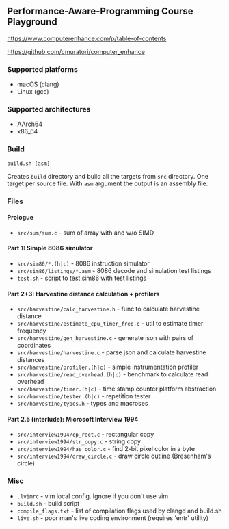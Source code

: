 ## Performance-Aware-Programming Course Playground
https://www.computerenhance.com/p/table-of-contents

https://github.com/cmuratori/computer_enhance

### Supported platforms
- macOS (clang)
- Linux (gcc)

### Supported architectures
- AArch64
- x86_64

### Build
```
build.sh [asm]
```
Creates `build` directory and build all the targets from `src` directory. One
target per source file. With `asm` argument the output is an assembly file.

### Files
#### Prologue
- `src/sum/sum.c` - sum of array with and w/o SIMD

#### Part 1: Simple 8086 simulator
- `src/sim86/*.(h|c)` - 8086 instruction simulator
- `src/sim86/listings/*.asm` - 8086 decode and simulation test listings
- `test.sh` - script to test sim86 with test listings

#### Part 2+3: Harvestine distance calculation + profilers
- `src/harvestine/calc_harvestine.h` - func to calculate harvestine distance
- `src/harvestine/estimate_cpu_timer_freq.c` - util to estimate timer frequency
- `src/harvestine/gen_harvestine.c` - generate json with pairs of coordinates
- `src/harvestine/harvestine.c` - parse json and calculate harvestine distances
- `src/harvestine/profiler.(h|c)` - simple instrumentation profiler
- `src/harvestine/read_overhead.(h|c)` - benchmark to calculate read overhead
- `src/harvestine/timer.(h|c)` - time stamp counter platform abstraction
- `src/harvestine/tester.(h|c)` - repetition tester
- `src/harvestine/types.h` - types and macroses

#### Part 2.5 (interlude): Microsoft Interview 1994
- `src/interview1994/cp_rect.c` - rectangular copy
- `src/interview1994/str_copy.c` - string copy
- `src/interview1994/has_color.c` - find 2-bit pixel color in a byte
- `src/interview1994/draw_circle.c` - draw circle outline (Bresenham's circle)

### Misc
- `.lvimrc` - vim local config. Ignore if you don't use vim
- `build.sh` - build script
- `compile_flags.txt` - list of compilation flags used by clangd and build.sh
- `live.sh` - poor man's live coding environment (requires 'entr' utility)
